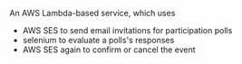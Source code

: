 An AWS Lambda-based service, which uses

- AWS SES to send email invitations for participation polls
- selenium to evaluate a polls's responses
- AWS SES again to confirm or cancel the event
